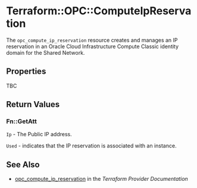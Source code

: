 # Terraform::OPC::ComputeIpReservation

The ``opc_compute_ip_reservation`` resource creates and manages an IP reservation in an Oracle Cloud Infrastructure Compute Classic identity domain for the Shared Network.

## Properties

TBC

## Return Values

### Fn::GetAtt

`Ip` - The Public IP address.

`Used` - indicates that the IP reservation is associated with an instance.

## See Also

* [opc_compute_ip_reservation](https://www.terraform.io/docs/providers/opc/r/compute_ip_reservation.html) in the _Terraform Provider Documentation_